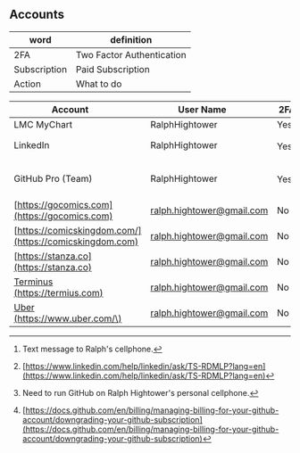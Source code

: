 ## Accounts

| word | definition |
|------|------------|
| 2FA | Two Factor Authentication |
| Subscription | Paid Subscription |
| Action | What to do |

| Account <image width='10%'> |   User Name <image width='10%'> | 2FA <image width='10%'>  | Subscription <image width='10%'> | Action <img width='50%'> |
|-------------|------------------------|-----------|------------------|-----------------------------------------------|
| LMC MyChart | RalphHightower | Yes |
| LinkedIn   | RalphHightower         | Yes[^1]      | Yes | [Memorialize Account](https://www.linkedin.com/help/linkedin/ask/TS-RDMLP?lang=en)[^2]  |
| GitHub Pro (Team) | RalphHightower | Yes[^3] | Yes | [Downgrading your GitHub subscription](https://docs.github.com/en/billing/managing-billing-for-your-github-account/downgrading-your-github-subscription)[^4] | 
| [https://gocomics.com](https://gocomics.com) | ralph.hightower@gmail.com | No | Yes | Cancel |
| [https://comicskingdom.com/](https://comicskingdom.com) | ralph.hightower@gmail.com | No | Yes | Cancel |
| [https://stanza.co](https://stanza.co) | ralph.hightower@gmail.com | No | Yes | Cancel |
| [Terminus \(https://termius.com)](https://termius.com/) | ralph.hightower@gmail.com | No | Yes | Cancel |
| [Uber \(https://www.uber.com/\)](https://www.uber.com/) | ralph.hightower@gmail.com | No | Yes | Cancel |
 
[^1]: Text message to Ralph's cellphone. 
[^2]: [https://www.linkedin.com/help/linkedin/ask/TS-RDMLP?lang=en](https://www.linkedin.com/help/linkedin/ask/TS-RDMLP?lang=en)
[^3]: Need to run GitHub on Ralph Hightower's personal cellphone.
[^4]: [https://docs.github.com/en/billing/managing-billing-for-your-github-account/downgrading-your-github-subscription](https://docs.github.com/en/billing/managing-billing-for-your-github-account/downgrading-your-github-subscription)
